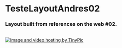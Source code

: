 # TesteLayoutAndres02

<h3>Layout built from references on the web #02.</h3>
<br>
<a href="http://pt-br.tinypic.com?ref=2u637lc" target="_blank"><img src="http://i64.tinypic.com/2u637lc.png" border="0" alt="Image and video hosting by TinyPic"></a>
